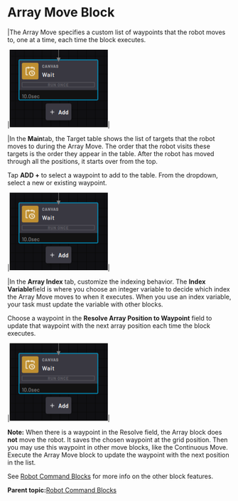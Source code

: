 # Array Move Block

|The Array Move specifies a custom list of waypoints that the robot moves to, one at a time, each time the block executes.

|![](../Images/TaskCanvasBlockGlossary/Canvas-Block-Wait.png)|

|In the **Main**tab, the Target table shows the list of targets that the robot moves to during the Array Move. The order that the robot visits these targets is the order they appear in the table. After the robot has moved through all the positions, it starts over from the top.

Tap **ADD +** to select a waypoint to add to the table. From the dropdown, select a new or existing waypoint.

|![](../Images/TaskCanvasBlockGlossary/Canvas-Block-Wait.png)|

|In the **Array Index** tab, customize the indexing behavior. The **Index Variable**field is where you choose an integer variable to decide which index the Array Move moves to when it executes. When you use an index variable, your task must update the variable with other blocks.

Choose a waypoint in the **Resolve Array Position to Waypoint** field to update that waypoint with the next array position each time the block executes.

|![](../Images/TaskCanvasBlockGlossary/Canvas-Block-Wait.png)|

**Note:** When there is a waypoint in the Resolve field, the Array block does **not** move the robot. It saves the chosen waypoint at the grid position. Then you may use this waypoint in other move blocks, like the Continuous Move. Execute the Array Move block to update the waypoint with the next position in the list.

See [Robot Command Blocks](Robot-Overview.md) for more info on the other block features.

**Parent topic:**[Robot Command Blocks](../TaskCanvasBlockGlossary/Robot-Overview.md)

